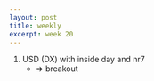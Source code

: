 ```yaml
---
layout: post
title: weekly
excerpt: week 20
---
```


<!--
* USD, Indices, Gold, Oil?
* weekday
* inside day
* narrow range day
* naked/virgin vpoc, vwap, daily highs, daily lows
* volume profile
	* high volume node: target
	* low volume node: support/resistance
* v-reversals (highs, lows, median, vwap)
-->

1. USD (DX) with inside day and nr7
	* => breakout
